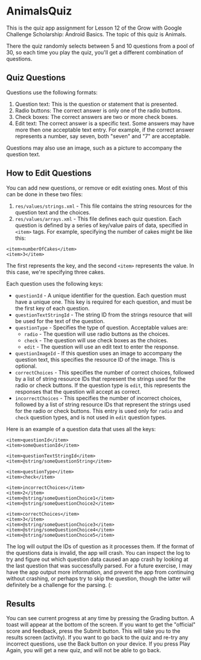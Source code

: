 # AnimalsQuiz
This is the quiz app assignment for Lesson 12 of the Grow with Google Challenge Scholarship: Android Basics. The topic of this quiz is Animals.

There the quiz randomly selects between 5 and 10 questions from a pool of 30, so each time you play the quiz, you'll get a different combination of questions.

## Quiz Questions
Questions use the following formats:

 1. Question text: This is the question or statement that is presented.
 2. Radio buttons: The correct answer is only one of the radio buttons.
 3. Check boxes: The correct answers are two or more check boxes.
 4. Edit text: The correct answer is a specific text. Some answers may have more then one acceptable text entry. For example, if the correct answer represents a number, say seven, both "seven" and "7" are acceptable.

Questions may also use an image, such as a picture to accompany the question text.

## How to Edit Questions
You can add new questions, or remove or edit existing ones. Most of this can be done in these two files:
1. `res/values/strings.xml` - This file contains the string resources for the question text and the choices.
2. `res/values/arrays.xml` - This file defines each quiz question. Each question is defined by a series of key/value pairs of data, specified in `<item>` tags. For example, specifying the number of cakes might be like this:

```
<item>numberOfCakes</item>
<item>3</item>
```

The first <item> represents the key, and the second `<item>` represents the value. In this case, we're specifying three cakes.

Each question uses the following keys:

  - `questionId` - A unique identifier for the question. Each question must have a unique one. This key is required for each question, and must be the first key of each question.
  - `questionTextStringId` - The string ID from the strings resource that will be used for the text of the question.
  - `questionType` - Specifies the type of question. Acceptable values are:
    - `radio` - The question will use radio buttons as the choices.
    - `check` - The question will use check boxes as the choices.
    - `edit` - The question will use an edit text to enter the response.
  - `questionImageId` - If this question uses an image to accompany the question text, this specifies the resource ID of the image. This is optional.
  - `correctChoices` - This specifies the number of correct choices, followed by a list of string resource IDs that represent the strings used for the radio or check buttons. If the question type is `edit`, this represents the responses that the question will accept as correct.
  - `incorrectChoices` - This specifies the number of incorrect choices, followed by a list of string resource IDs that represent the strings used for the radio or check buttons. This entry is used only for `radio` and `check` question types, and is not used in `edit` question types.

Here is an example of a question data that uses all the keys:

```
<item>questionId</item>
<item>someQuestionId</item>
```

```
<item>questionTextStringId</item>
<item>@string/someQuestionString</item>
```

```
<item>questionType</item>
<item>check</item>
```

```
<item>incorrectChoices</item>
<item>2</item>
<item>@string/someQuestionChoice1</item>
<item>@string/someQuestionChoice2</item>
```

```
<item>correctChoices</item>
<item>3</item>
<item>@string/someQuestionChoice3</item>
<item>@string/someQuestionChoice4</item>
<item>@string/someQuestionChoice5</item>
```

The log will output the IDs of question as it processes them. If the format of the questions data is invalid, the app will crash.  You can inspect the log to try and figure out which question data caused an app crash by looking at the last question that was successfully parsed. For a future exercise, I may have the app output more information, and  prevent the app from continuing without crashing, or perhaps try to skip the question, though the latter will definitely be a challenge for the parsing. (:

## Results
You can see current progress at any time by pressing the Grading button. A toast will appear at the bottom of the screen. If you want to get the "official" score and feedback, press the Submit button. This will take you to the results screen (activity). If you want to go back to the quiz and re-try any incorrect questions, use the Back button on your device. If you press Play Again, you will get a new quiz, and will not be able to go back.
